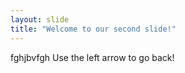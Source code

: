 ```yaml
---
layout: slide
title: "Welcome to our second slide!"
---
```

fghjbvfgh
Use the left arrow to go back!
